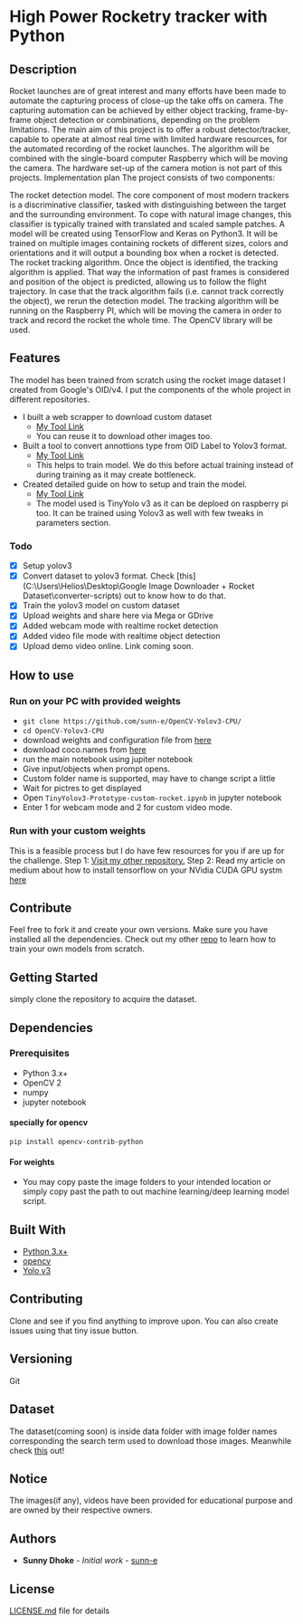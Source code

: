 # High Power Rocketry tracker with Python

## Description
Rocket launches are of great interest and many efforts have been made to automate the capturing process of close-up the take offs on camera. The capturing automation can be achieved by either object tracking, frame-by-frame object detection or combinations, depending on the problem limitations.
The main aim of this project is to offer a robust detector/tracker, capable to operate at almost real time with limited hardware resources, for the automated recording of the rocket launches. The algorithm will be combined with the single-board computer Raspberry which will be moving the camera. The hardware set-up of the camera motion is not part of this projects.
Implementation plan
The project consists of two components:

The rocket detection model.
The core component of most modern trackers is a discriminative classifier, tasked with distinguishing between the target and the surrounding environment. To cope with natural image changes, this classifier is typically trained with translated and scaled sample patches.
A model will be created using TensorFlow and Keras on Python3. It will be trained on multiple images containing rockets of different sizes, colors and orientations and it will output a bounding box when a rocket is detected.
The rocket tracking algorithm.
Once the object is identified, the tracking algorithm is applied. That way the information of past frames is considered and position of the object is predicted, allowing us to follow the flight trajectory. In case that the track algorithm fails (i.e. cannot track correctly the object), we rerun the detection model.
The tracking algorithm will be running on the Raspberry PI, which will be moving the camera in order to track and record the rocket the whole time. The OpenCV library will be used.

## Features

The model has been trained from scratch using the rocket image dataset I created from Google's OID/v4. I put the components of the whole project in different repositories.
- I built a web scrapper to download custom dataset 
   - [My Tool Link](https://github.com/sunn-e/Google-Image-Downloader-Rocket-Dataset)
   - You can reuse it to download other images too.
- Built a tool to convert annottions type from OID Label to Yolov3 format.
   - [My Tool Link](https://github.com/sunn-e/OIDLabelToTFRecords)
   - This helps to train model. We do this before actual training instead of during training as it may create bottleneck.
- Created detailed guide on how to setup and train the model.
   - [My Tool Link](https://github.com/sunn-e/RocketModelTrainer)
   - The model used is TinyYolo v3 as it can be deploed on raspberry pi too. It can be trained using Yolov3 as well with few tweaks in parameters section.

### Todo

- [x] Setup yolov3
- [x] Convert dataset to yolov3 format. Check [this](C:\Users\Helios\Desktop\Google Image Downloader + Rocket Dataset\converter-scripts) out to know how to do that.
- [x] Train the yolov3 model on custom dataset
- [x] Upload weights and share here via Mega or GDrive
- [x] Added webcam mode with realtime rocket detection
- [x] Added video file mode with realtime object detection
- [x] Upload demo video online. Link coming soon.

## How to use

### Run on your PC with provided weights
- `git clone https://github.com/sunn-e/OpenCV-Yolov3-CPU/`
- `cd OpenCV-Yolov3-CPU`
- download weights and configuration file from [here](https://pjreddie.com/darknet/yolo/)
- download coco.names from [here](https://github.com/pjreddie/darknet/blob/master/data/coco.names)
- run the main notebook using jupiter notebook
- Give input/objects when prompt opens.
- Custom folder name is supported, may have to change script a little
- Wait for pictres to get displayed
- Open `TinyYolov3-Prototype-custom-rocket.ipynb` in jupyter notebook
- Enter 1 for webcam mode and 2 for custom video mode. 

### Run with your custom weights

This is a feasible process but I do have few resources for you if are up for the challenge. 
Step 1: [Visit my other repository.](https://github.com/sunn-e/HPRTracker2)
Step 2: Read my article on medium about how to install tensorflow on your NVidia CUDA GPU systm [here](https://medium.com/@sunnydhoke22)

## Contribute

Feel free to fork it and create your own versions. Make sure you have installed all the dependencies.
Check out my other [repo](https://github.com/sunn-e/HPRTracker2) to learn how to train your own models from scratch.

## Getting Started

simply clone the repository to acquire the dataset.

## Dependencies

### Prerequisites

- Python 3.x+
- OpenCV 2
- numpy
- jupyter notebook

#### specially for opencv

```
pip install opencv-contrib-python
```

#### For weights

- You may copy paste the image folders to your intended location or simply copy past the path to out machine learning/deep learning model script.


## Built With

- [Python 3.x+](https://www.python.org/download/releases/3.0/)
- [opencv](https://opencv.org/)
- [Yolo v3](https://pjreddie.com/darknet/yolo/)

## Contributing

Clone and see if you find anything to improve upon. You can also create issues using that tiny issue button.

## Versioning

Git

## Dataset

The dataset(coming soon) is inside data folder with image folder names corresponding the search term used to download those images.
Meanwhile check [this](https://github.com/sunn-e/Google-Image-Downloader-Rocket-Dataset) out!

## Notice

The images(if any), videos have been provided for educational purpose and are owned by their respective owners.

## Authors

* **Sunny Dhoke** - *Initial work* - [sunn-e](https://github.com/sunn-e)

## License

[LICENSE.md](LICENSE.md) file for details
